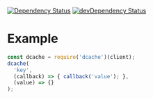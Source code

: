 [![Dependency Status](https://david-dm.org/dnode/dcache.svg)](https://david-dm.org/dnode/dcache)
[![devDependency Status](https://david-dm.org/dnode/dcache/dev-status.svg)](https://david-dm.org/dnode/dcache#info=devDependencies)

# Example
```javascript
const dcache = require('dcache')(client);
dcache(
  'key',
  (callback) => { callback('value'); },
  (value) => {}
);
```
